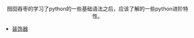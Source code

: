 <div align='center'> 
<p>囫囵吞枣的学习了python的一些基础语法之后，应该了解的一些python进阶特性。</p>
</div>

- [装饰器](/python/decorator.md)